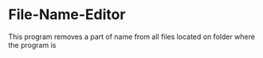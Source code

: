# File-Name-Editor
This program removes a part of name from all files located on folder where the program is
